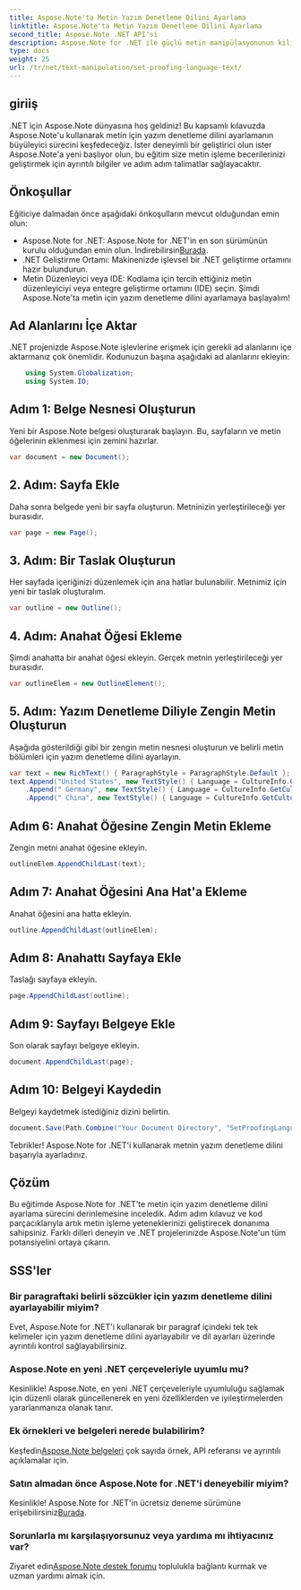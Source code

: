 ```yaml
---
title: Aspose.Note'ta Metin Yazım Denetleme Dilini Ayarlama
linktitle: Aspose.Note'ta Metin Yazım Denetleme Dilini Ayarlama
second_title: Aspose.Note .NET API'si
description: Aspose.Note for .NET ile güçlü metin manipülasyonunun kilidini açın. Adım adım rehberlikle yazım denetleme dilini zahmetsizce ayarlayın. .NET projelerinizi şimdi geliştirin!
type: docs
weight: 25
url: /tr/net/text-manipulation/set-proofing-language-text/
---
```

## giriiş
.NET için Aspose.Note dünyasına hoş geldiniz! Bu kapsamlı kılavuzda Aspose.Note'u kullanarak metin için yazım denetleme dilini ayarlamanın büyüleyici sürecini keşfedeceğiz. İster deneyimli bir geliştirici olun ister Aspose.Note'a yeni başlıyor olun, bu eğitim size metin işleme becerilerinizi geliştirmek için ayrıntılı bilgiler ve adım adım talimatlar sağlayacaktır.
## Önkoşullar
Eğiticiye dalmadan önce aşağıdaki önkoşulların mevcut olduğundan emin olun:
- Aspose.Note for .NET: Aspose.Note for .NET'in en son sürümünün kurulu olduğundan emin olun. İndirebilirsin[Burada](https://releases.aspose.com/note/net/).
- .NET Geliştirme Ortamı: Makinenizde işlevsel bir .NET geliştirme ortamını hazır bulundurun.
- Metin Düzenleyici veya IDE: Kodlama için tercih ettiğiniz metin düzenleyiciyi veya entegre geliştirme ortamını (IDE) seçin.
Şimdi Aspose.Note'ta metin için yazım denetleme dilini ayarlamaya başlayalım!
## Ad Alanlarını İçe Aktar
.NET projenizde Aspose.Note işlevlerine erişmek için gerekli ad alanlarını içe aktarmanız çok önemlidir. Kodunuzun başına aşağıdaki ad alanlarını ekleyin:
```csharp
    using System.Globalization;
    using System.IO;
```
## Adım 1: Belge Nesnesi Oluşturun
Yeni bir Aspose.Note belgesi oluşturarak başlayın. Bu, sayfaların ve metin öğelerinin eklenmesi için zemini hazırlar.
```csharp
var document = new Document();
```
## 2. Adım: Sayfa Ekle
Daha sonra belgede yeni bir sayfa oluşturun. Metninizin yerleştirileceği yer burasıdır.
```csharp
var page = new Page();
```
## 3. Adım: Bir Taslak Oluşturun
Her sayfada içeriğinizi düzenlemek için ana hatlar bulunabilir. Metnimiz için yeni bir taslak oluşturalım.
```csharp
var outline = new Outline();
```
## 4. Adım: Anahat Öğesi Ekleme
Şimdi anahatta bir anahat öğesi ekleyin. Gerçek metnin yerleştirileceği yer burasıdır.
```csharp
var outlineElem = new OutlineElement();
```
## 5. Adım: Yazım Denetleme Diliyle Zengin Metin Oluşturun
Aşağıda gösterildiği gibi bir zengin metin nesnesi oluşturun ve belirli metin bölümleri için yazım denetleme dilini ayarlayın.
```csharp
var text = new RichText() { ParagraphStyle = ParagraphStyle.Default };
text.Append("United States", new TextStyle() { Language = CultureInfo.GetCultureInfo("en-US") })
    .Append(" Germany", new TextStyle() { Language = CultureInfo.GetCultureInfo("de-DE") })
    .Append(" China", new TextStyle() { Language = CultureInfo.GetCultureInfo("zh-CN") });
```
## Adım 6: Anahat Öğesine Zengin Metin Ekleme
Zengin metni anahat öğesine ekleyin.
```csharp
outlineElem.AppendChildLast(text);
```
## Adım 7: Anahat Öğesini Ana Hat'a Ekleme
Anahat öğesini ana hatta ekleyin.
```csharp
outline.AppendChildLast(outlineElem);
```
## Adım 8: Anahattı Sayfaya Ekle
Taslağı sayfaya ekleyin.
```csharp
page.AppendChildLast(outline);
```
## Adım 9: Sayfayı Belgeye Ekle
Son olarak sayfayı belgeye ekleyin.
```csharp
document.AppendChildLast(page);
```
## Adım 10: Belgeyi Kaydedin
Belgeyi kaydetmek istediğiniz dizini belirtin.
```csharp
document.Save(Path.Combine("Your Document Directory", "SetProofingLanguageForText.one"));
```
Tebrikler! Aspose.Note for .NET'i kullanarak metnin yazım denetleme dilini başarıyla ayarladınız.
## Çözüm
Bu eğitimde Aspose.Note for .NET'te metin için yazım denetleme dilini ayarlama sürecini derinlemesine inceledik. Adım adım kılavuz ve kod parçacıklarıyla artık metin işleme yeteneklerinizi geliştirecek donanıma sahipsiniz. Farklı dilleri deneyin ve .NET projelerinizde Aspose.Note'un tüm potansiyelini ortaya çıkarın.

## SSS'ler
### Bir paragraftaki belirli sözcükler için yazım denetleme dilini ayarlayabilir miyim?
Evet, Aspose.Note for .NET'i kullanarak bir paragraf içindeki tek tek kelimeler için yazım denetleme dilini ayarlayabilir ve dil ayarları üzerinde ayrıntılı kontrol sağlayabilirsiniz.
### Aspose.Note en yeni .NET çerçeveleriyle uyumlu mu?
Kesinlikle! Aspose.Note, en yeni .NET çerçeveleriyle uyumluluğu sağlamak için düzenli olarak güncellenerek en yeni özelliklerden ve iyileştirmelerden yararlanmanıza olanak tanır.
### Ek örnekleri ve belgeleri nerede bulabilirim?
 Keşfedin[Aspose.Note belgeleri](https://reference.aspose.com/note/net/) çok sayıda örnek, API referansı ve ayrıntılı açıklamalar için.
### Satın almadan önce Aspose.Note for .NET'i deneyebilir miyim?
 Kesinlikle! Aspose.Note for .NET'in ücretsiz deneme sürümüne erişebilirsiniz[Burada](https://releases.aspose.com/).
### Sorunlarla mı karşılaşıyorsunuz veya yardıma mı ihtiyacınız var?
 Ziyaret edin[Aspose.Note destek forumu](https://forum.aspose.com/c/note/28) toplulukla bağlantı kurmak ve uzman yardımı almak için.